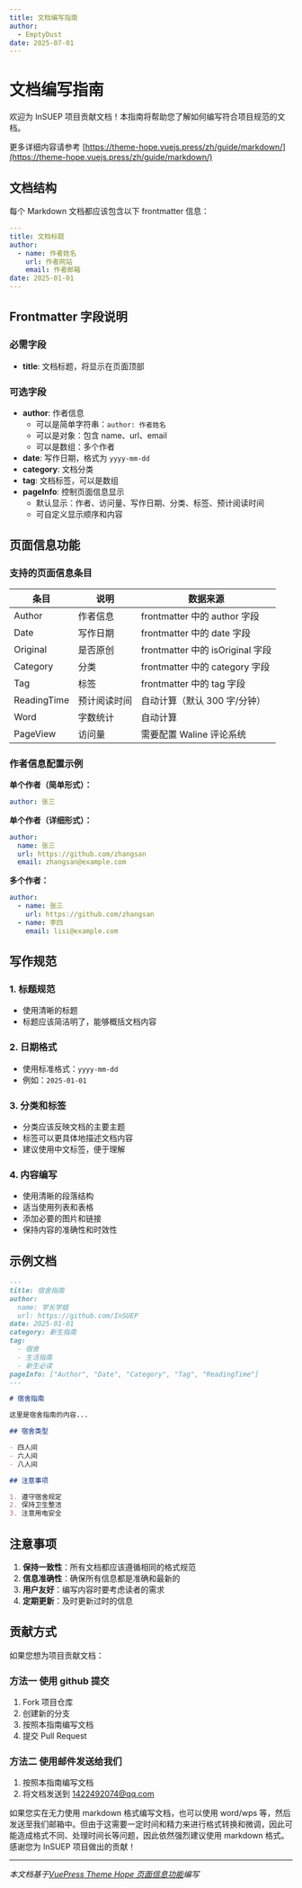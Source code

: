 ```yaml
---
title: 文档编写指南
author:
  - EmptyDust
date: 2025-07-01
---
```


# 文档编写指南

欢迎为 InSUEP 项目贡献文档！本指南将帮助您了解如何编写符合项目规范的文档。

更多详细内容请参考 [https://theme-hope.vuejs.press/zh/guide/markdown/](https://theme-hope.vuejs.press/zh/guide/markdown/)

## 文档结构

每个 Markdown 文档都应该包含以下 frontmatter 信息：

```yaml
---
title: 文档标题
author:
  - name: 作者姓名
    url: 作者网站
    email: 作者邮箱
date: 2025-01-01
---
```

## Frontmatter 字段说明

### 必需字段

- **title**: 文档标题，将显示在页面顶部

### 可选字段

- **author**: 作者信息
  - 可以是简单字符串：`author: 作者姓名`
  - 可以是对象：包含 name、url、email
  - 可以是数组：多个作者
- **date**: 写作日期，格式为 `yyyy-mm-dd`
- **category**: 文档分类
- **tag**: 文档标签，可以是数组
- **pageInfo**: 控制页面信息显示
  - 默认显示：作者、访问量、写作日期、分类、标签、预计阅读时间
  - 可自定义显示顺序和内容

## 页面信息功能

### 支持的页面信息条目

| 条目        | 说明         | 数据来源                         |
| ----------- | ------------ | -------------------------------- |
| Author      | 作者信息     | frontmatter 中的 author 字段     |
| Date        | 写作日期     | frontmatter 中的 date 字段       |
| Original    | 是否原创     | frontmatter 中的 isOriginal 字段 |
| Category    | 分类         | frontmatter 中的 category 字段   |
| Tag         | 标签         | frontmatter 中的 tag 字段        |
| ReadingTime | 预计阅读时间 | 自动计算（默认 300 字/分钟）     |
| Word        | 字数统计     | 自动计算                         |
| PageView    | 访问量       | 需要配置 Waline 评论系统         |

### 作者信息配置示例

**单个作者（简单形式）：**

```yaml
author: 张三
```

**单个作者（详细形式）：**

```yaml
author:
  name: 张三
  url: https://github.com/zhangsan
  email: zhangsan@example.com
```

**多个作者：**

```yaml
author:
  - name: 张三
    url: https://github.com/zhangsan
  - name: 李四
    email: lisi@example.com
```

## 写作规范

### 1. 标题规范

- 使用清晰的标题
- 标题应该简洁明了，能够概括文档内容

### 2. 日期格式

- 使用标准格式：`yyyy-mm-dd`
- 例如：`2025-01-01`

### 3. 分类和标签

- 分类应该反映文档的主要主题
- 标签可以更具体地描述文档内容
- 建议使用中文标签，便于理解

### 4. 内容编写

- 使用清晰的段落结构
- 适当使用列表和表格
- 添加必要的图片和链接
- 保持内容的准确性和时效性

## 示例文档

```markdown
---
title: 宿舍指南
author:
  name: 学长学姐
  url: https://github.com/InSUEP
date: 2025-01-01
category: 新生指南
tag:
  - 宿舍
  - 生活指南
  - 新生必读
pageInfo: ["Author", "Date", "Category", "Tag", "ReadingTime"]
---

# 宿舍指南

这里是宿舍指南的内容...

## 宿舍类型

- 四人间
- 六人间
- 八人间

## 注意事项

1. 遵守宿舍规定
2. 保持卫生整洁
3. 注意用电安全
```

## 注意事项

1. **保持一致性**：所有文档都应该遵循相同的格式规范
2. **信息准确性**：确保所有信息都是准确和最新的
3. **用户友好**：编写内容时要考虑读者的需求
4. **定期更新**：及时更新过时的信息

## 贡献方式

如果您想为项目贡献文档：

### 方法一 使用 github 提交

1. Fork 项目仓库
2. 创建新的分支
3. 按照本指南编写文档
4. 提交 Pull Request

### 方法二 使用邮件发送给我们

1. 按照本指南编写文档
2. 将文档发送到 1422492074@qq.com

如果您实在无力使用 markdown 格式编写文档，也可以使用 word/wps 等，然后发送至我们邮箱中。但由于这需要一定时间和精力来进行格式转换和微调，因此可能造成格式不同、处理时间长等问题，因此依然强烈建议使用 markdown 格式。
感谢您为 InSUEP 项目做出的贡献！

---

_本文档基于[VuePress Theme Hope 页面信息功能](https://theme-hope.vuejs.press/zh/guide/feature/page-info.html)编写_
